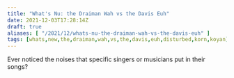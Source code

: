```yaml
---
title: "What's Nu: the Draiman Wah vs the Davis Euh"
date: 2021-12-03T17:28:14Z
draft: true
aliases: [ "/2021/12/whats-nu-the-draiman-wah-vs-the-davis-euh" ]
tags: [whats,new,the,draiman,wah,vs,the,davis,euh,disturbed,korn,koyan]
---
```


Ever noticed the noises that specific singers or musicians put in their songs?